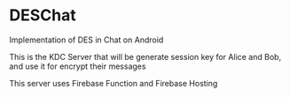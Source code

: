 # DESChat
Implementation of DES in Chat on Android

This is the KDC Server that will be generate session key for Alice and Bob, and use it for encrypt their messages

This server uses Firebase Function and Firebase Hosting

